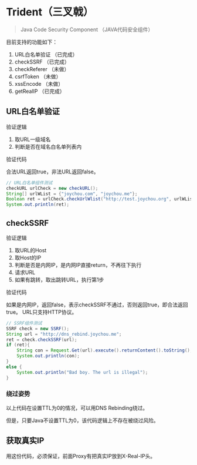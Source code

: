 # Trident（三叉戟）

> Java Code Security Component （JAVA代码安全组件）

目前支持的功能如下：

1. URL白名单验证 （已完成）
2. checkSSRF （已完成）
3. checkReferer （未做）
4. csrfToken （未做）
5. xssEncode （未做）
6. getRealIP （已完成）

## URL白名单验证

验证逻辑

1. 取URL一级域名
2. 判断是否在域名白名单列表内

验证代码

合法URL返回true，非法URL返回false。

```java
// URL白名单组件测试
checkURL urlCheck = new checkURL();
String[] urlWList = {"joychou.com", "joychou.me"};
Boolean ret = urlCheck.checkUrlWlist("http://test.joychou.org", urlWList);
System.out.println(ret);

```

## checkSSRF


验证逻辑

1. 取URL的Host
2. 取Host的IP
3. 判断是否是内网IP，是内网IP直接return，不再往下执行
4. 请求URL
5. 如果有跳转，取出跳转URL，执行第1步

验证代码

如果是内网IP，返回false，表示checkSSRF不通过，否则返回true，即合法返回true。
URL只支持HTTP协议。

```java
// SSRF组件测试
SSRF check = new SSRF();
String url = "http://dns_rebind.joychou.me";
ret = check.checkSSRF(url);
if (ret){
    String con = Request.Get(url).execute().returnContent().toString();
    System.out.println(con);
}
else {
    System.out.println("Bad boy. The url is illegal");
}
```

### 绕过姿势


以上代码在设置TTL为0的情况，可以用DNS Rebinding绕过。

但是，只要Java不设置TTL为0，该代码逻辑上不存在被绕过风险。

## 获取真实IP


用这份代码，必须保证，前面Proxy有把真实IP放到X-Real-IP头。

